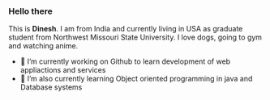### Hello there 

This is **Dinesh**. I am from India and currently living in USA as graduate student from Northwest Missouri State University. I love dogs, going to gym and watching anime.

- 🔭 I’m currently working on Github to learn development of web appliactions and services
- 🌱 I’m also currently learning Object oriented programming in java and Database systems 

